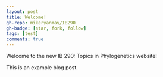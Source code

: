 ```yaml
---
layout: post
title: Welcome!
gh-repo: mikeryanmay/IB290
gh-badge: [star, fork, follow]
tags: [test]
comments: true
---
```


Welcome to the new IB 290: Topics in Phylogenetics website!

This is an example blog post.
